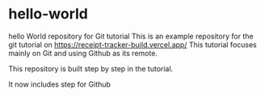 # hello-world
hello World repository for Git tutorial
This is an example repository for the git tutorial on https://receipt-tracker-build.vercel.app/
This tutorial focuses mainly on Git and using Github as its remote.

This repository is built step by step in the tutorial.

It now includes step for Github
